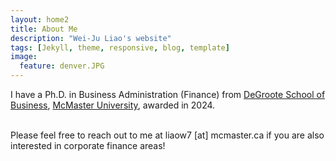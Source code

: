 ```yaml
---
layout: home2
title: About Me
description: "Wei-Ju Liao's website"
tags: [Jekyll, theme, responsive, blog, template] 
image:
  feature: denver.JPG
---
```


I have a Ph.D. in Business Administration (Finance) from <a href="https://phd.degroote.mcmaster.ca" target="_blank">DeGroote School of Business</a>, <a href="https://www.mcmaster.ca" target="_blank">McMaster University</a>, awarded in 2024.

<br/>
Please feel free to reach out to me at liaow7 [at] mcmaster.ca if you are also interested in corporate finance areas!
